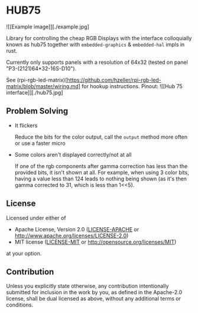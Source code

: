# HUB75

![[Example image]][./example.jpg]

Library for controlling the cheap RGB Displays with the interface colloquially
known as hub75 together with `embedded-graphics` & `embedded-hal` impls in rust.

Currently only supports panels with a resolution of 64x32 (tested on panel "P3-(2121)64*32-16S-D10").

See
(rpi-rgb-led-matrix)[https://github.com/hzeller/rpi-rgb-led-matrix/blob/master/wiring.md]
for hookup instructions.
Pinout: ![[Hub 75 interface]][./hub75.jpg]

## Problem Solving
- It flickers

  Reduce the bits for the color output, call the `output` method more often or use a faster micro
- Some colors aren't displayed correctly/not at all

  If one of the rgb components after gamma correction has less than the provided
  bits, it isn't shown at all. For example, when using 3 color bits, having a
  value less than 124 leads to nothing being shown (as it's then gamma corrected
  to 31, which is less than 1<<5).

## License

Licensed under either of

- Apache License, Version 2.0 ([LICENSE-APACHE](LICENSE-APACHE) or http://www.apache.org/licenses/LICENSE-2.0)
- MIT license ([LICENSE-MIT](LICENSE-MIT) or http://opensource.org/licenses/MIT)

at your option.

## Contribution

Unless you explicitly state otherwise, any contribution intentionally submitted
for inclusion in the work by you, as defined in the Apache-2.0 license, shall be
dual licensed as above, without any additional terms or conditions.
